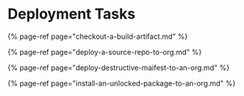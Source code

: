 # Deployment Tasks

{% page-ref page="checkout-a-build-artifact.md" %}

{% page-ref page="deploy-a-source-repo-to-org.md" %}

{% page-ref page="deploy-destructive-maifest-to-an-org.md" %}

{% page-ref page="install-an-unlocked-package-to-an-org.md" %}



